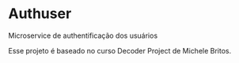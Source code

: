 # Authuser
Microservice de authentificação dos usuários

Esse projeto é baseado no curso Decoder Project de Michele Britos.
